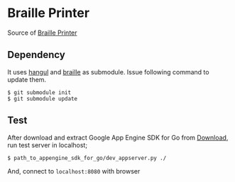 # Braille Printer

Source of [Braille Printer](http://braille-printer.appspot.com/)

## Dependency

It uses [hangul](https://github.com/suapapa/go_hangul)
and [braille](go_braille) as submodule.
Issue following command to update them.

    $ git submodule init
    $ git submodule update

## Test

After download and extract Google App Engine SDK for Go
from [Download](https://developers.google.com/appengine/downloads),
run test server in localhost;

    $ path_to_appengine_sdk_for_go/dev_appserver.py ./

And, connect to `localhost:8080` with browser
